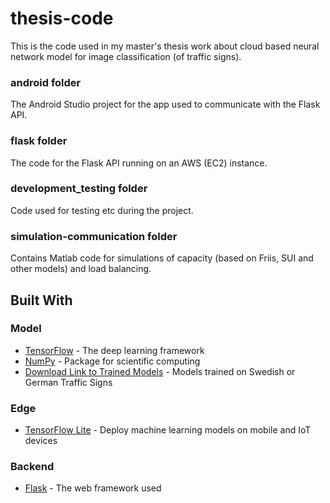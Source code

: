 # thesis-code
This is the code used in my master's thesis work about cloud based neural network model for image classification (of traffic signs). 
### android folder
The Android Studio project for the app used to communicate with the Flask API.
### flask folder 
The code for the Flask API running on an AWS (EC2) instance.
### development_testing folder
Code used for testing etc during the project. 
### simulation-communication folder
Contains Matlab code for simulations of capacity (based on Friis, SUI and other models) and load balancing. 

## Built With
### Model 
* [TensorFlow](https://www.tensorflow.org/) - The deep learning framework 
* [NumPy](http://www.numpy.org/) - Package for scientific computing
* [Download Link to Trained Models](https://bit.ly/2FFhaPI) - Models trained on Swedish or German Traffic Signs 

### Edge 
* [TensorFlow Lite](https://www.tensorflow.org/lite) - Deploy machine learning models on mobile and IoT devices 

### Backend 
* [Flask](http://flask.pocoo.org/) - The web framework used
